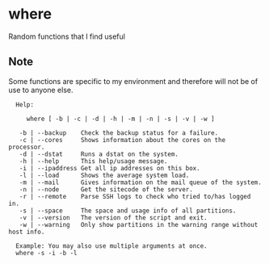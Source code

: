 # where
Random functions that I find useful

## Note

Some functions are specific to my environment and therefore will not be of use to anyone else.

```
  Help:

     where [ -b | -c | -d | -h | -m | -n | -s | -v | -w ]

   -b | --backup    Check the backup status for a failure.
   -c | --cores     Shows information about the cores on the processor.
   -d | --dstat     Runs a dstat on the system.
   -h | --help      This help/usage message.
   -i | --ipaddress Get all ip addresses on this box.
   -l | --load      Shows the average system load.
   -m | --mail      Gives information on the mail queue of the system.
   -n | --node      Get the sitecode of the server.
   -r | --remote    Parse SSH logs to check who tried to/has logged in.
   -s | --space     The space and usage info of all partitions.
   -v | --version   The version of the script and exit.
   -w | --warning   Only show partitions in the warning range without host info.

  Example: You may also use multiple arguments at once.
  where -s -i -b -l
```
